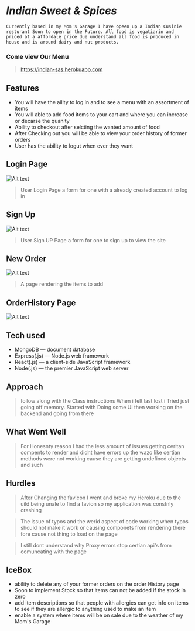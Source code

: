 # _Indian Sweet & Spices_
    Currently based in my Mom's Garage I have opeen up a Indian Cusinie resturant Soon to open in the Future. All food is vegatiarin and priced at a affordale price due understand all food is produced in house and is around dairy and nut products. 
    
### Come view Our Menu 
> https://indian-sas.herokuapp.com


## Features

- You will have the aility to log in and to see a menu with an assortment of items 
- You will able to add food items to your cart and where you can increase or decarse  the quanity
- Ability to checkout after selcting the wanted amount of food
- After Checking out you will be able to view your order history of former orders 
-  User has the ability to logut when ever they want 


## Login Page 
![Alt text](https://i.imgur.com/GM6G5bf.png)
>User Login Page a form for one with a already created account to log in 

## Sign Up 
![Alt text](https://i.imgur.com/YzvcRin.png)

>User Sign UP Page a form for one to sign up to view the site 
## New Order
![Alt text](https://i.imgur.com/wDCFvXp.png)
>A page rendering the items to add 

## OrderHistory Page 
![Alt text](https://i.imgur.com/eAHogxg.png)

## Tech used 

- MongoDB — document database
- Express(.js) — Node.js web framework
- React(.js) — a client-side JavaScript framework
- Node(.js) — the premier JavaScript web server
## Approach
> follow along with the Class instructions When i felt last lost i Tried just going off memory. Started with Doing some UI then working on the backend and going from there

## What Went Well
>For Honesnty reason I had the less amount of issues getting ceritan compents to render and didnt have errors up the wazo like certian methods were not working cause they are getting undefined objects and such

## Hurdles
>After Changing the favicon I went and broke my Heroku due to the uild being unale to find a favion so my application was constnly crashing 

>The issue of typos and the werid aspect of code working when typos should not make it work or causing componets from rendering there fore cause not thing to load on the page 

> I still dont understand why Proxy errors stop certian api's from comuncating with the page 

## IceBox
    
- ability to delete any of your former orders on the order History page
- Soon to implement Stock so that items can not be added if the stock in zero 
- add item descriptions so that people with allergies can get info on items to see if they are allergic to anything used to make an item
- enable a system where items will be on sale due to the weather of my Mom's Garage